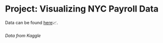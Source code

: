 # Project: Visualizing NYC Payroll Data
Data can be found [here](https://www.kaggle.com/new-york-city/nyc-citywide-payroll-data):chart_with_upwards_trend:.



































###### Data from Kaggle
